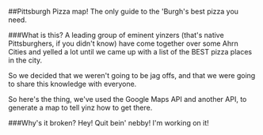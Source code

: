 ##Pittsburgh Pizza map!
The only guide to the 'Burgh's best pizza you need. 

###What is this? 
A leading group of eminent yinzers (that's native Pittsburghers, if you didn't know) have come together over some 
Ahrn Cities and yelled a lot until we came up with a list of the BEST pizza places in the city. 

So we decided that we weren't going to be jag offs, and that we were going to share this knowledge with everyone. 

So here's the thing, we've used the Google Maps API and another API, to generate a map to tell yinz how to get there. 

###Why's it broken?
Hey! Quit bein' nebby! I'm working on it! 